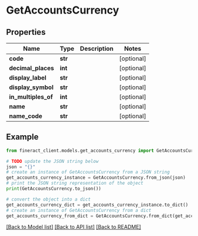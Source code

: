 # GetAccountsCurrency


## Properties

Name | Type | Description | Notes
------------ | ------------- | ------------- | -------------
**code** | **str** |  | [optional] 
**decimal_places** | **int** |  | [optional] 
**display_label** | **str** |  | [optional] 
**display_symbol** | **str** |  | [optional] 
**in_multiples_of** | **int** |  | [optional] 
**name** | **str** |  | [optional] 
**name_code** | **str** |  | [optional] 

## Example

```python
from fineract_client.models.get_accounts_currency import GetAccountsCurrency

# TODO update the JSON string below
json = "{}"
# create an instance of GetAccountsCurrency from a JSON string
get_accounts_currency_instance = GetAccountsCurrency.from_json(json)
# print the JSON string representation of the object
print(GetAccountsCurrency.to_json())

# convert the object into a dict
get_accounts_currency_dict = get_accounts_currency_instance.to_dict()
# create an instance of GetAccountsCurrency from a dict
get_accounts_currency_from_dict = GetAccountsCurrency.from_dict(get_accounts_currency_dict)
```
[[Back to Model list]](../README.md#documentation-for-models) [[Back to API list]](../README.md#documentation-for-api-endpoints) [[Back to README]](../README.md)


